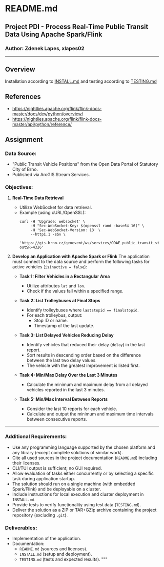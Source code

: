 # README.md

## Project PDI - Process Real-Time Public Transit Data Using Apache Spark/Flink

### Author: Zdenek Lapes, xlapes02

---

## Overview

Installation according to [INSTALL.md](INSTALL.md) and testing according to [TESTING.md](TESTING.md)

## References

- https://nightlies.apache.org/flink/flink-docs-master/docs/dev/python/overview/
- https://nightlies.apache.org/flink/flink-docs-master/api/python/reference/

## Assignment

### Data Source:

- "Public Transit Vehicle Positions" from the Open Data Portal of Statutory City of Brno.
- Published via ArcGIS Stream Services.

### Objectives:

1. **Real-Time Data Retrieval**
    - Utilize WebSocket for data retrieval.
    - Example (using cURL/OpenSSL):
      ```
      curl -H 'Upgrade: websocket' \
           -H "Sec-WebSocket-Key: $(openssl rand -base64 16)" \
           -H 'Sec-WebSocket-Version: 13' \
           --http1.1 -sSv \
           'https://gis.brno.cz/geoevent/ws/services/ODAE_public_transit_stream/StreamServer/subscribe?outSR=4326'
      ```

2. **Develop an Application with Apache Spark or Flink**
   The application must connect to the data source and perform the following tasks for active vehicles (`isinactive = false`):

    - **Task 1: Filter Vehicles in a Rectangular Area**
        - Utilize attributes `lat` and `lon`.
        - Check if the values fall within a specified range.

    - **Task 2: List Trolleybuses at Final Stops**
        - Identify trolleybuses where `laststopid == finalstopid`.
        - For each trolleybus, output:
            - Stop ID or name.
            - Timestamp of the last update.

    - **Task 3: List Delayed Vehicles Reducing Delay**
        - Identify vehicles that reduced their delay (`delay`) in the last report.
        - Sort results in descending order based on the difference between the last two delay values.
        - The vehicle with the greatest improvement is listed first.

    - **Task 4: Min/Max Delay Over the Last 3 Minutes**
        - Calculate the minimum and maximum delay from all delayed vehicles reported in the last 3 minutes.

    - **Task 5: Min/Max Interval Between Reports**
        - Consider the last 10 reports for each vehicle.
        - Calculate and output the minimum and maximum time intervals between consecutive reports.

---

### Additional Requirements:

- Use any programming language supported by the chosen platform and any library (except complete solutions of similar work).
- Cite all used sources in the project documentation (`README.md`) including their licenses.
- CLI/TUI output is sufficient; no GUI required.
- Allow evaluation of tasks either concurrently or by selecting a specific task during application startup.
- The solution should run on a single machine (with embedded Spark/Flink) and be deployable on a cluster.
- Include instructions for local execution and cluster deployment in `INSTALL.md`.
- Provide tests to verify functionality using test data (`TESTING.md`).
- Deliver the solution as a ZIP or TAR+GZip archive containing the project repository (excluding `.git`).

### Deliverables:

- Implementation of the application.
- Documentation:
    - `README.md` (sources and licenses).
    - `INSTALL.md` (setup and deployment).
    - `TESTING.md` (tests and expected results).
      """
